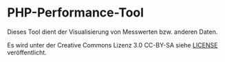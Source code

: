 PHP-Performance-Tool
===============

Dieses Tool dient der Visualisierung von Messwerten bzw. anderen Daten.

Es wird unter der Creative Commons Lizenz 3.0 CC-BY-SA siehe [LICENSE](LICENSE.md) veröffentlicht.
